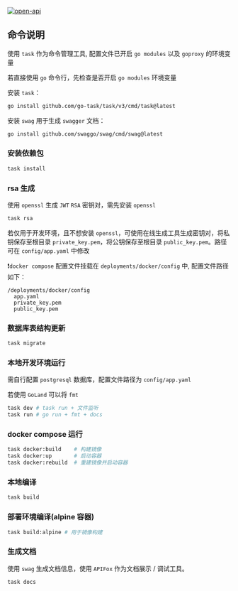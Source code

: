[![open-api](https://github.com/Jon-a-than/gin-template/actions/workflows/open-api.yml/badge.svg)](https://qingshaner.com/gin-template/swagger.json)

## 命令说明

使用 `task` 作为命令管理工具, 配置文件已开启 `go modules` 以及 `goproxy` 的环境变量

若直接使用 `go` 命令行，先检查是否开启 `go modules` 环境变量

安装 `task`：

```bash
go install github.com/go-task/task/v3/cmd/task@latest
```

安装 `swag` 用于生成 `swagger` 文档：

```bash
go install github.com/swaggo/swag/cmd/swag@latest
```

### 安装依赖包

```bash
task install
```

### rsa 生成

使用 `openssl` 生成 `JWT` `RSA` 密钥对，需先安装 `openssl`

```bash
task rsa
```

若仅用于开发环境，且不想安装 `openssl`，可使用在线生成工具生成密钥对，将私钥保存至根目录 `private_key.pem`，将公钥保存至根目录 `public_key.pem`。路径可在 `config/app.yaml` 中修改

❗`docker compose` 配置文件挂载在 `deployments/docker/config` 中, 配置文件路径如下：

```
/deployments/docker/config
  app.yaml
  private_key.pem
  public_key.pem
```

### 数据库表结构更新

```bash
task migrate
```

### 本地开发环境运行

需自行配置 `postgresql` 数据库，配置文件路径为 `config/app.yaml`

若使用 `GoLand` 可以将 `fmt`

```bash
task dev # task run + 文件监听
task run # go run + fmt + docs
```

### docker compose 运行

```bash
task docker:build    # 构建镜像
task docker:up       # 启动容器
task docker:rebuild  # 重建镜像并启动容器
```

### 本地编译

```bash
task build
```

### 部署环境编译(alpine 容器)

```bash
task build:alpine # 用于镜像构建
```

### 生成文档

使用 `swag` 生成文档信息，使用 `APIFox` 作为文档展示 / 调试工具。

```bash
task docs
```
